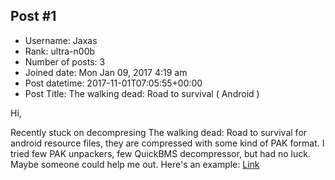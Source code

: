 ## Post #1
- Username: Jaxas
- Rank: ultra-n00b
- Number of posts: 3
- Joined date: Mon Jan 09, 2017 4:19 am
- Post datetime: 2017-11-01T07:05:55+00:00
- Post Title: The walking dead: Road to survival ( Android )

Hi,

Recently stuck on decompresing The walking dead: Road to survival for android resource files, they are compressed with some kind of PAK format. I tried few PAK unpackers, few QuickBMS decompressor, but had no luck. Maybe someone could help me out. Here's an example: [Link](https://drive.google.com/open?id=0B1YPgep7qH8panBsNjVCWkR4QjQ)
